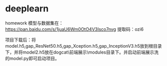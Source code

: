 # deeplearn
homework
模型与数据集在：
https://pan.baidu.com/s/1juaU6Wm0OtO4V3Isco7nvg  提取码：ozi6

项目下载后：将model.h5,gap_ResNet50.h5,gap_Xception.h5,gap_InceptionV3.h5放到根目录下，并将model2.h5放在dogcat\前端展示\modules目录下。并启动前端展示洗的model.py即可启动项目。
